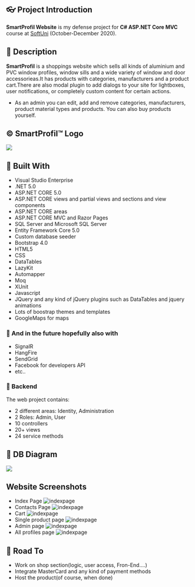 ## :eyeglasses: Project Introduction

**SmartProfil Website** is my defense project for **C# ASP.NET Core MVC** course at [SoftUni](https://softuni.bg/ "SoftUni") (October-December 2020).

## :pencil: Description
**SmartProfil** is a shoppings website which sells all kinds of aluminium and PVC window profiles, window sills and a wide variety of window and door accessorieas.It has products with categories, manufacturers and a product cart.There are also modal plugin to add dialogs to your site for lightboxes, user notifications, or completely custom content for certain actions.           

- As an admin you can edit, add and remove categories, manufacturers, product material types and products. You can also buy products yourself. 

## &copy; SmartProfil&trade; Logo
![](https://i.ibb.co/bXBGgt2/Logo-White.jpg)

## :hammer: Built With
- Visual Studio Enterprise
- .NET 5.0
- ASP.NET CORE 5.0
- ASP.NET CORE views and partial views and sections and view components
- ASP.NET CORE areas
- ASP.NET CORE MVC and Razor Pages
- SQL Server and Microsoft SQL Server
- Entity Framework Core 5.0
- Custom database seeder
- Bootstrap 4.0
- HTML5
- CSS
- DataTables
- LazyKit
- Automapper
- Moq
- XUnit
- Javascript
- JQuery and any kind of jQuery plugins such as DataTables and jquery animations
- Lots of boostrap themes and templates
- GoogleMaps for maps

### :hammer: And in the future hopefully also with           
- SignalR
- HangFire
- SendGrid
- Facebook for developers API
- etc..

### :hammer: Backend
The web project contains:
* 2 different areas: Identity, Administration
* 2 Roles: Admin, User
* 10 controllers
* 20+ views
* 24 service methods


## :wrench: DB Diagram
![](https://i.ibb.co/2YNnSbJ/Screenshot-2020-12-17-162545.png)

 Website Screenshots
 ---
 
 - Index Page 
 ![indexpage](https://i.ibb.co/RSFLCHZ/Screenshot-2020-12-17-172223.png) 
 - Contacts Page
 ![indexpage](https://i.ibb.co/Hn0gnft/Screenshot-2020-12-17-175706.png) 
 - Cart
 ![indexpage](https://i.ibb.co/cr7QSMn/Screenshot-2020-12-17-175734.png) 
 - Single product page
 ![indexpage](https://i.ibb.co/DYRpd0X/Screenshot-2020-12-17-175639.png) 
 - Admin page
 ![indexpage](https://i.ibb.co/CWj0fR0/Screenshot-2020-12-17-175819.png) 
 - All profiles page
 ![indexpage](https://i.ibb.co/J7VLqs5/Screenshot-2020-12-17-180246.png) 

## :dash: Road To
- Work on shop section(logic, user access, Fron-End....)
- Integrate MasterCard and any kind of payment methods
- Host the product(of course, when done)

